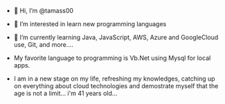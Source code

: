 - 👋 Hi, I’m @tamass00
- 👀 I’m interested in learn new programming languages
- 🌱 I’m currently learning Java, JavaScript, AWS, Azure and GoogleCloud use, Git, and more....
- My favorite language to programming is Vb.Net using Mysql for local apps.

- I am in a new stage on my life, refreshing my knowledges, catching up on everything about cloud technologies and demostrate myself that the age is not a limit... i'm 41 years old... 
